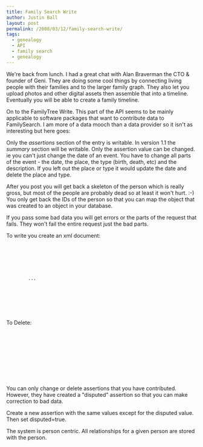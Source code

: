 ```yaml
---
title: Family Search Write
author: Justin Ball
layout: post
permalink: /2008/03/12/family-search-write/
tags:
  - genealogy
  - API
  - family search
  - genealogy
---
```


We're back from lunch.  I had a great chat with Alan Braverman the CTO & founder of Geni.   They are doing some cool things by connecting living people with their families and to the larger family graph.   They also let you upload photos and other digital assets then assemble that into a timeline.  Eventually you will be able to create a family timeline.

On to the FamilyTree Write.  This part of the API seems to be mainly applicable to software packages that want to contribute data to FamilySearch.  I am more of a data mooch than a data provider so it isn't as interesting but here goes:

Only the <em>assertions</em> section of the entry is writable.
In version 1.1 the <em>summary</em> section will be writable.
Only the assertion value can be changed.  ie you can't just change the date of an event.  You have to change all parts of the event - the date, the place, the type (birth, death, etc) and the description.  If you left out the place or type it would update the date and delete the place and type.

After you post you will get back a skeleton of the person which is really gross, but most of the people are probably dead so at least it won't hurt.  :-)  You only get back the IDs of the person so that you can map the object that was created to an object in your database.

If you pass some bad data you will get errors or the parts of the request that fails.  They won't fail the entire request just the bad parts.

To write you create an xml document:

<pre><code class="xml">
<familytree version="1.0" xmlns="api.familysearch.org/familytree/v1">
  <persons>
    <person>
      <assertions>
        <name type="name"></name>
        <event type="Birth" id="..">...</event>
      </assertions>
    <person>
  <persons>
</familytree>
</pre></code>

<br />
<p>
To Delete:
</p>

<pre><code class="xml">
<familytree version="1.0" xmlns="api.familysearch.org/familytree/v1">
  <persons>
    <person id="KW3b-2HB" fsaction:action="delete">
    <person>
  <persons>
</familytree>
</pre></code>

<br />
<p>
You can only change or delete assertions that you have contributed.  However, they have created a "disputed" assertion so that you can make correction to bad data.

Create a new assertion with the same values except for the disputed value.  Then set disputed=true.

The system is person centric.  All relationships for a given person are stored with the person.

